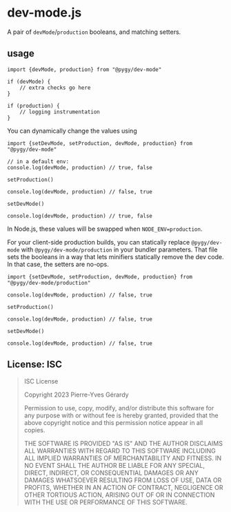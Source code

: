 # dev-mode.js

A pair of `devMode`/`production` booleans, and matching setters.

## usage

```JS
import {devMode, production} from "@pygy/dev-mode"

if (devMode) {
    // extra checks go here
}

if (production) {
    // logging instrumentation
}
```

You can dynamically change the values using

```JS
import {setDevMode, setProduction, devMode, production} from "@pygy/dev-mode"

// in a default env:
console.log(devMode, production) // true, false

setProduction()

console.log(devMode, production) // false, true

setDevMode()

console.log(devMode, production) // true, false

```

In Node.js, these values will be swapped when `NODE_ENV=production`.

For your client-side production builds, you can statically replace `@pygy/dev-mode` with `@pygy/dev-mode/production` in your bundler parameters. That file sets the booleans in a way that lets minifiers statically remove the dev code. In that case, the setters are no-ops.

```JS
import {setDevMode, setProduction, devMode, production} from "@pygy/dev-mode/production"

console.log(devMode, production) // false, true

setProduction()

console.log(devMode, production) // false, true

setDevMode()

console.log(devMode, production) // false, true
```

## License: ISC

> ISC License
>
> Copyright 2023 Pierre-Yves Gérardy
>
> Permission to use, copy, modify, and/or distribute this software for any purpose with or without fee is hereby granted, provided that the above copyright notice and this permission notice appear in all copies.
>
> THE SOFTWARE IS PROVIDED "AS IS" AND THE AUTHOR DISCLAIMS ALL WARRANTIES WITH REGARD TO THIS SOFTWARE INCLUDING ALL IMPLIED WARRANTIES OF MERCHANTABILITY AND FITNESS. IN NO EVENT SHALL THE AUTHOR BE LIABLE FOR ANY SPECIAL, DIRECT, INDIRECT, OR CONSEQUENTIAL DAMAGES OR ANY DAMAGES WHATSOEVER RESULTING FROM LOSS OF USE, DATA OR PROFITS, WHETHER IN AN ACTION OF CONTRACT, NEGLIGENCE OR OTHER TORTIOUS ACTION, ARISING OUT OF OR IN CONNECTION WITH THE USE OR PERFORMANCE OF THIS SOFTWARE.